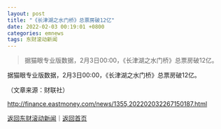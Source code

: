 ```yaml
---
layout: post
title: "《长津湖之水门桥》总票房破12亿"
date: 2022-02-03 00:19:01 +0800
categories: emnews
tags: 东财滚动新闻
---
```

> 据猫眼专业版数据，2月3日00:00，《长津湖之水门桥》总票房破12亿。

<p>据猫眼专业版数据，2月3日00:00，《长津湖之水门桥》总票房破12亿。</p><p class="em_media">（文章来源：财联社）</p>

<http://finance.eastmoney.com/news/1355,202202032267150187.html>

[返回东财滚动新闻](//finews.withounder.com/emnews/)｜[返回首页](//finews.withounder.com/)